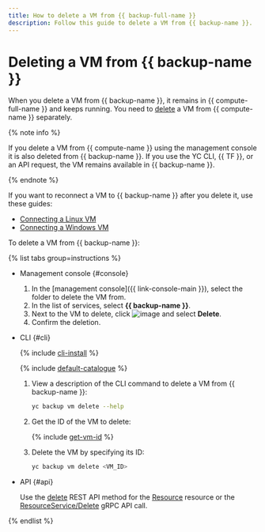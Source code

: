 ```yaml
---
title: How to delete a VM from {{ backup-full-name }}
description: Follow this guide to delete a VM from {{ backup-name }}.
---
```


# Deleting a VM from {{ backup-name }}

When you delete a VM from {{ backup-name }}, it remains in {{ compute-full-name }} and keeps running. You need to [delete](../../compute/operations/vm-control/vm-delete.md) a VM from {{ compute-name }} separately.

{% note info %}

If you delete a VM from {{ compute-name }} using the management console it is also deleted from {{ backup-name }}. If you use the YC CLI, {{ TF }}, or an API request, the VM remains available in {{ backup-name }}.

{% endnote %}

If you want to reconnect a VM to {{ backup-name }} after you delete it, use these guides:

* [Connecting a Linux VM](connect-vm-linux.md)
* [Connecting a Windows VM](connect-vm-windows.md)

To delete a VM from {{ backup-name }}:

{% list tabs group=instructions %}

- Management console {#console}

   1. In the [management console]({{ link-console-main }}), select the folder to delete the VM from.
   1. In the list of services, select **{{ backup-name }}**.
   1. Next to the VM to delete, click ![image](../../_assets/console-icons/ellipsis.svg) and select **Delete**.
   1. Confirm the deletion.

- CLI {#cli}

   {% include [cli-install](../../_includes/cli-install.md) %}

   {% include [default-catalogue](../../_includes/default-catalogue.md) %}

   1. View a description of the CLI command to delete a VM from {{ backup-name }}:

      ```bash
      yc backup vm delete --help
      ```

   1. Get the ID of the VM to delete:

      {% include [get-vm-id](../../_includes/backup/operations/get-vm-id.md) %}

   1. Delete the VM by specifying its ID:

      ```bash
      yc backup vm delete <VM_ID>
      ```

- API {#api}

   Use the [delete](../backup/api-ref/Resource/delete.md) REST API method for the [Resource](../backup/api-ref/Resource/index.md) resource or the [ResourceService/Delete](../backup/api-ref/grpc/Resource/delete.md) gRPC API call.

{% endlist %}
